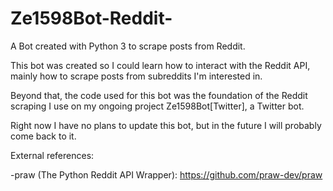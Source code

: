 # Ze1598Bot-Reddit-
A Bot created with Python 3 to scrape posts from Reddit.

This bot was created so I could learn how to interact with the Reddit API, mainly how to scrape posts from subreddits I'm interested in.

Beyond that, the code used for this bot was the foundation of the Reddit scraping I use on my ongoing project Ze1598Bot[Twitter], a Twitter bot.

Right now I have no plans to update this bot, but in the future I will probably come back to it.

External references:

-praw (The Python Reddit API Wrapper): https://github.com/praw-dev/praw

